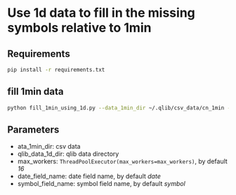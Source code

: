 # Use 1d data to fill in the missing symbols relative to 1min


## Requirements

```bash
pip install -r requirements.txt
```

## fill 1min data

```bash
python fill_1min_using_1d.py --data_1min_dir ~/.qlib/csv_data/cn_1min --qlib_data_1d_dir ~/.qlib/qlib_data/cn_1d
```

## Parameters

- ata_1min_dir: csv data
- qlib_data_1d_dir: qlib data directory
- max_workers: `ThreadPoolExecutor(max_workers=max_workers)`, by default *16*
- date_field_name: date field name, by default *date*
- symbol_field_name: symbol field name, by default *symbol*

